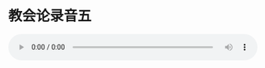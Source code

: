 # 教会论录音五

<audio style="width: 100%;" preload="false" controls controlslist="nodownload"><source src="http://file.simai.life/audio/mp3/old/27442.mp3" type="audio/mpeg">Your browser does not support the audio element.</audio>


